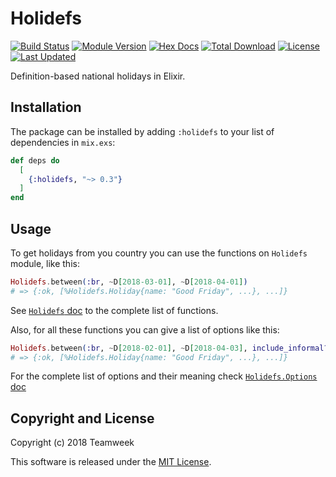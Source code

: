 # Holidefs

[![Build Status](https://travis-ci.org/Teamweek/holidefs.svg?branch=master)](https://travis-ci.org/Teamweek/holidefs)
[![Module Version](https://img.shields.io/hexpm/v/holidefs.svg)](https://hex.pm/packages/holidefs)
[![Hex Docs](https://img.shields.io/badge/hex-docs-lightgreen.svg)](https://hexdocs.pm/holidefs/)
[![Total Download](https://img.shields.io/hexpm/dt/holidefs.svg)](https://hex.pm/packages/holidefs)
[![License](https://img.shields.io/hexpm/l/holidefs.svg)](https://github.com/Teamweek/holidefs/blob/master/LICENSE)
[![Last Updated](https://img.shields.io/github/last-commit/Teamweek/holidefs.svg)](https://github.com/Teamweek/holidefs/commits/master)

Definition-based national holidays in Elixir.

## Installation

The package can be installed by adding `:holidefs` to your list
of dependencies in `mix.exs`:

```elixir
def deps do
  [
    {:holidefs, "~> 0.3"}
  ]
end
```

## Usage

To get holidays from you country you can use the functions on
`Holidefs` module, like this:

```elixir
Holidefs.between(:br, ~D[2018-03-01], ~D[2018-04-01])
# => {:ok, [%Holidefs.Holiday{name: "Good Friday", ...}, ...]}
```

See [`Holidefs` doc](http://hexdocs.pm/holidefs/Holidefs.html) to the
complete list of functions.

Also, for all these functions you can give a list of options like
this:

```elixir
Holidefs.between(:br, ~D[2018-02-01], ~D[2018-04-03], include_informal?: true)
# => {:ok, [%Holidefs.Holiday{name: "Good Friday", ...}, ...]}
```

For the complete list of options and their meaning check
[`Holidefs.Options` doc](http://hexdocs.pm/holidefs/Holidefs.Options.html)

## Copyright and License

Copyright (c) 2018 Teamweek

This software is released under the [MIT License](./LICENSE).
